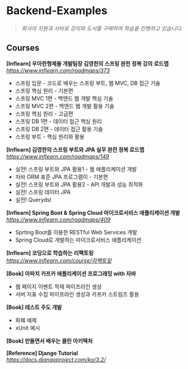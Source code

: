 # Backend-Examples

> *회사의 지원과 사비로 강의와 도서를 구매하여 학습을 진행하고 있습니다.*

## Courses

**[Inflearn] 우아한형제들 개발팀장 김영한의 스프링 완전 정복 강의 로드맵**<br />
*<https://www.inflearn.com/roadmaps/373>*

- 스프링 입문 - 코드로 배우는 스프링 부트, 웹 MVC, DB 접근 기술
- 스프링 핵심 원리 - 기본편
- 스프링 MVC 1편 - 백엔드 웹 개발 핵심 기술
- 스프링 MVC 2편 - 백엔드 웹 개발 활용 기술
- 스프링 핵심 원리 - 고급편
- 스프링 DB 1편 - 데이터 접근 핵심 원리
- 스프링 DB 2편 - 데이터 접근 활용 기술
- 스프링 부트 - 핵심 원리와 활용

**[Inflearn] 김영한의 스프링 부트와 JPA 실무 완전 정복 로드맵**<br />
*<https://www.inflearn.com/roadmaps/149>*

- 실전! 스프링 부트와 JPA 활용1 - 웹 애플리케이션 개발
- 자바 ORM 표준 JPA 프로그램이 - 기본편
- 실전! 스프링 부트와 JPA 활용2 - API 개발과 성능 최적화
- 실전! 스프링 데이터 JPA
- 실전! Querydsl

**[Inflearn] Spring Boot & Spring Cloud 마이크로서비스 애플리케이션 개발**<br />
*<https://www.inflearn.com/roadmaps/409>*

- Sprting Boot를 이용한 RESTful Web Services 개발
- Spring Cloud로 개발하는 마이크로서비스 애플리케이션

**[Inflearn] 코딩으로 학습하는 리팩토링**<br />
*<https://www.inflearn.com/course/리팩토링>*

**[Book] 아파치 카프카 애플리케이션 프로그래밍 with 자바**

- 웹 페이지 이벤트 적재 파이프라인 생성
- 서버 지표 수집 파이프라인 생성과 카프카 스트림즈 활용

**[Book] 테스트 주도 개발**

- 화폐 예제
- xUnit 예시

**[Book] 만들면서 배우는 클린 아키텍처**<br />

**[Reference] Django Tutorial**<br />
*<https://docs.djangoproject.com/ko/3.2/>*
